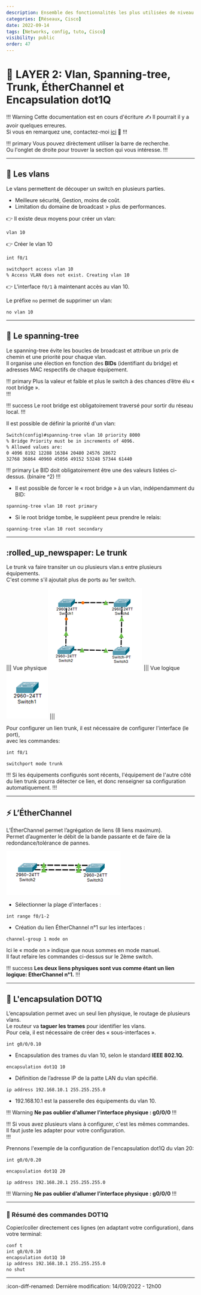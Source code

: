 ```yaml
---
description: Ensemble des fonctionnalités les plus utilisées de niveau 2, sur équipement CISCO.
categories: [Réseaux, Cisco]
date: 2022-09-14
tags: [Networks, config, tuto, Cisco]
visibility: public
order: 47
---
```


# :electric_plug: LAYER 2: Vlan, Spanning-tree, Trunk, ÉtherChannel et Encapsulation dot1Q

!!! Warning Cette documentation est en cours d'écriture :writing_hand:
Il pourrait il y a avoir quelques erreures.  
Si vous en remarquez une, contactez-moi [ici](mailto:contactit.yarka@slmail.me) :slightly_smiling_face:
!!!

!!! primary
Vous pouvez dirèctement utiliser la barre de recherche.  
Ou l'onglet de droite pour trouver la section qui vous intéresse.
!!!

---

## :moyai: Les vlans

Le vlans permettent de découper un switch en plusieurs parties.
- Meilleure sécurité, Gestion, moins de coût.
- Limitation du domaine de broadcast > plus de performances.

:point_right: Il existe deux moyens pour créer un vlan:

``` Switch(config)#
vlan 10
```

:point_right: Créer le vlan 10

``` Switch(config)
int f0/1
```
``` Switch(config-if)#
switchport access vlan 10
% Access VLAN does not exist. Creating vlan 10
```

:point_right: L'interface `f0/1` à maintenant accès au vlan 10.

Le préfixe `no` permet de supprimer un vlan:

``` Switch(config)
no vlan 10
```

---

## :abacus: Le spanning-tree

Le spanning-tree évite les boucles de broadcast et attribue un prix de chemin et une priorité pour chaque vlan.  
Il organise une élection en fonction des **BIDs** (identifiant du bridge) et adresses MAC respectifs de chaque équipement.  

!!! primary
Plus la valeur et faible et plus le switch à des chances d’être élu « root bridge ».  
!!!

!!! success
Le root bridge est obligatoirement traversé pour sortir du réseau local.
!!!

Il est possible de définir la priorité d'un vlan:

```
Switch(config)#spanning-tree vlan 10 priority 8000
% Bridge Priority must be in increments of 4096.
% Allowed values are:
0 4096 8192 12288 16384 20480 24576 28672
32768 36864 40960 45056 49152 53248 57344 61440
```

!!! primary
Le BID doit obligatoirement être une des valeurs listées ci-dessus. (binaire ^2)
!!!

- Il est possible de forcer le « root bridge » à un vlan, indépendamment du BID:

``` Switch(config)#
spanning-tree vlan 10 root primary
```

- Si le root bridge tombe, le suppléent peux prendre le relais:

```Switch(config)#
spanning-tree vlan 10 root secondary
```

---

## :rolled_up_newspaper: Le trunk

Le trunk va faire transiter un ou plusieurs vlan.s entre plusieurs équipements.  
C'est comme s'il ajoutait plus de ports au 1er switch.

||| Vue physique
![](images/vuephysique.png)
||| Vue logique
![](images/vuelogique.png)
|||

Pour configurer un lien trunk, il est nécessaire de configurer l'interface (le port),  
avec les commandes:

``` Switch(config)#
int f0/1
```

``` Switch(config-if)#
switchport mode trunk
```

!!!
Si les équipements configurés sont récents, l'équipement de l'autre côté du lien trunk pourra détecter ce lien, et donc renseigner sa configuration automatiquement.
!!!

---

## :zap: L’ÉtherChannel

L’ÉtherChannel permet l’agrégation de liens (8 liens maximum).  
Permet d’augmenter le débit de la bande passante et de faire de la redondance/tolérance de pannes.

![Voici à quoi ressemble 1 lien (logique) étherchannel](images/etherchannel.png)

- Sélectionner la plage d'interfaces :

``` Switch(config)#
int range f0/1-2
```

- Création du lien ÉtherChannel n°1 sur les interfaces :

``` Switch(config-if-range)#
channel-group 1 mode on
```

Ici le « mode on » indique que nous sommes en mode manuel.  
Il faut refaire les commandes ci-dessus sur le 2ème switch.  

!!! success
**Les deux liens physiques sont vus comme étant un lien logique: EtherChannel n°1.**
!!!

---

## :incoming_envelope: L'encapsulation DOT1Q

L’encapsulation permet avec un seul lien physique, le routage de plusieurs vlans.  
Le routeur va **taguer les trames** pour identifier les vlans.   
Pour cela, il est nécessaire de créer des « sous-interfaces ».  

``` Routeur(config)#
int g0/0/0.10
```

- Encapsulation des trames du vlan 10, selon le standard **IEEE 802.1Q.**

``` Routeur(config-subif)#
encapsulation dot1Q 10
```

- Définition de l’adresse IP de la patte LAN du vlan spécifié.

``` Routeur(config-subif)#
ip address 192.168.10.1 255.255.255.0
```

- 192.168.10.1 est la passerelle des équipements du vlan 10.  

!!! Warning
**Ne pas oublier d’allumer l’interface physique : g0/0/0**
!!!

!!!
Si vous avez plusieurs vlans à configurer, c'est les mêmes commandes.  
Il faut juste les adapter pour votre configuration.   
!!!

Prennons l'exemple de la configuration de l'encapsulation dot1Q du vlan 20:

``` Routeur(config)#
int g0/0/0.20
```

``` Routeur(config-subif)#
encapsulation dot1Q 20
```

``` Routeur(config-subif)#
ip address 192.168.20.1 255.255.255.0
```

!!! Warning
**Ne pas oublier d’allumer l’interface physique : g0/0/0**
!!!

---

### :bookmark_tabs: Résumé des commandes DOT1Q

Copier/coller directement ces lignes (en adaptant votre configuration), dans votre terminal:

```
conf t
int g0/0/0.10
encapsulation dot1Q 10
ip address 192.168.10.1 255.255.255.0
no shut
```

---

:icon-diff-renamed: Dernière modification: 14/09/2022 - 12h00















